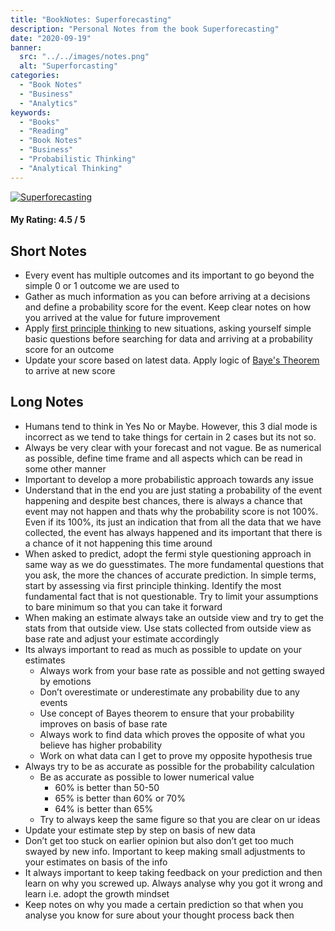 ```yaml
---
title: "BookNotes: Superforecasting"
description: "Personal Notes from the book Superforecasting"
date: "2020-09-19"
banner:
  src: "../../images/notes.png"
  alt: "Superforcasting"
categories:
  - "Book Notes"
  - "Business"
  - "Analytics"
keywords:
  - "Books"
  - "Reading"
  - "Book Notes"
  - "Business"
  - "Probabilistic Thinking"
  - "Analytical Thinking"
---
```


[![Superforecasting](https://external-content.duckduckgo.com/iu/?u=https%3A%2F%2Fcdn2.penguin.com.au%2Fcovers%2F400%2F9781448166596.jpg&f=1&nofb=1&ipt=202a3f2ef40e6995f2c489e14e4139999aa419223a4620e54efeef7adf0aa5e8&ipo=images)](https://amzn.to/3T23bq3)
#### My Rating: 4.5 / 5

## Short Notes
* Every event has multiple outcomes and its important to go beyond the simple 0 or 1 outcome we are used to 
* Gather as much information as you can before arriving at a decisions and define a probability score for the event. Keep clear notes on how you arrived at the value for future improvement
* Apply [first principle thinking](https://en.wikipedia.org/wiki/First_principle) to new situations, asking yourself simple basic questions before searching for data and arriving at a probability score for an outcome
* Update your score based on latest data. Apply logic of [Baye's Theorem](https://en.wikipedia.org/wiki/Bayesian_probability) to arrive at new score

## Long Notes

* Humans tend to think in Yes No or Maybe. However, this 3 dial mode is incorrect as we tend to take things for certain in 2 cases but its not so. 
* Always be very clear with your forecast and not vague. Be as numerical as possible, define time frame and all aspects which can be read in some other manner
* Important to develop a more probabilistic approach towards any issue
* Understand that in the end you are just stating a probability of the event happening and despite best chances, there is always a chance that event may not happen and thats why the probability score is not 100%. Even if its 100%, its just an indication that from all the data that we have collected, the event has always happened and its important that there is a chance of it not happening this time around
* When asked to predict, adopt the fermi style questioning approach in same way as we do guesstimates. The more fundamental questions that you ask, the more the chances of accurate prediction. In simple terms, start by assessing via first principle thinking. Identify the most fundamental fact that is not questionable. Try to limit your assumptions to bare minimum so that you can take it forward
* When making an estimate always take an outside view and try to get the stats from that outside view. Use stats collected from outside view as base rate and adjust your estimate accordingly 
* Its always important to read as much as possible to update on your estimates
  * Always work from your base rate as possible and not getting swayed by emotions
  * Don’t overestimate or underestimate any probability due to any events
  * Use concept of Bayes theorem to ensure that your probability improves on basis of base rate
  * Always work to find data which proves the opposite of what you believe has higher probability
  * Work on what data can I get to prove my opposite hypothesis true
* Always try to be as accurate as possible for the probability calculation
  * Be as accurate as possible to lower numerical value
    * 60% is better than 50-50
    * 65% is better than 60% or 70%
    * 64% is better than 65%
  * Try to always keep the same figure so that you are clear on ur ideas
* Update your estimate step by step on basis of new data
* Don’t get too stuck on earlier opinion but also don’t get too much swayed by new info. Important to keep making small adjustments to your estimates on basis of the info
* It always important to keep taking feedback on your prediction and then learn on why you screwed up. Always analyse why you got it wrong and learn i.e. adopt the growth mindset 
* Keep notes on why you made a certain prediction so that when you analyse you know for sure about your thought process back then